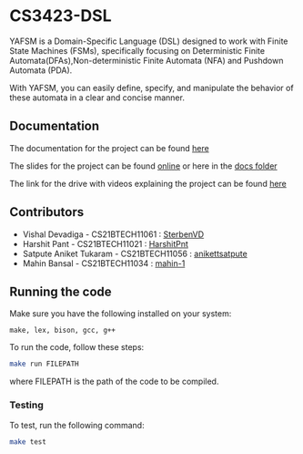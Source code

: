# CS3423-DSL
YAFSM is a Domain-Specific Language (DSL) designed to work with Finite State Machines (FSMs), specifically focusing on Deterministic Finite Automata(DFAs),Non-deterministic Finite Automata (NFA) and Pushdown Automata (PDA). 

With YAFSM, you can easily define, specify, and manipulate the behavior of these automata in a clear and concise manner.

## Documentation

The documentation for the project can be found [here](./docs/specs/pdf/group-6-specification.pdf)

The slides for the project can be found [online](https://docs.google.com/presentation/d/1BU0YLWs0I-gMG1dZB3picEcueNStOehfVuSABhHd2-8/edit?usp=sharing) or here in the [docs folder](./docs/slides/General%20presentation.pdf)

The link for the drive with videos explaining the project can be found [here](https://drive.google.com/drive/folders/1eDh5Q3hlLjKLKKadjpGaRpsJAHpO_KMG?usp=drive_link)

## Contributors

- Vishal Devadiga - CS21BTECH11061 : [SterbenVD](https://github.com/SterbenVD)
- Harshit Pant - CS21BTECH11021 : [HarshitPnt](https://github.com/HarshitPnt)
- Satpute Aniket Tukaram - CS21BTECH11056 : [anikettsatpute](https://github.com/anikettsatpute)
- Mahin Bansal - CS21BTECH11034 : [mahin-1](https://github.com/mahin-1)

## Running the code

Make sure you have the following installed on your system:
```
make, lex, bison, gcc, g++
```

To run the code, follow these steps:
```bash
make run FILEPATH
```
where FILEPATH is the path of the code to be compiled.

### Testing

To test, run the following command:
```bash
make test
```
